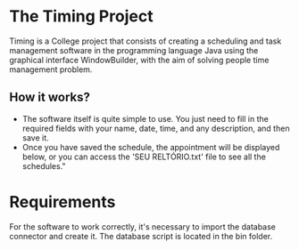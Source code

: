 # The Timing Project
 Timing is a College project that consists of creating a scheduling and task management software in the programming language Java using the graphical interface WindowBuilder, with the aim of solving people time management problem.

 

## How it works?
- The software itself is quite simple to use. You just need to fill in the required fields with your name, date, time, and any description, and then save it.
- Once you have saved the schedule, the appointment will be displayed below, or you can access the 'SEU RELTÓRIO.txt' file to see all the schedules."



# Requirements
For the software to work correctly, it's necessary to import the database connector and create it. The database script is located in the bin folder.
